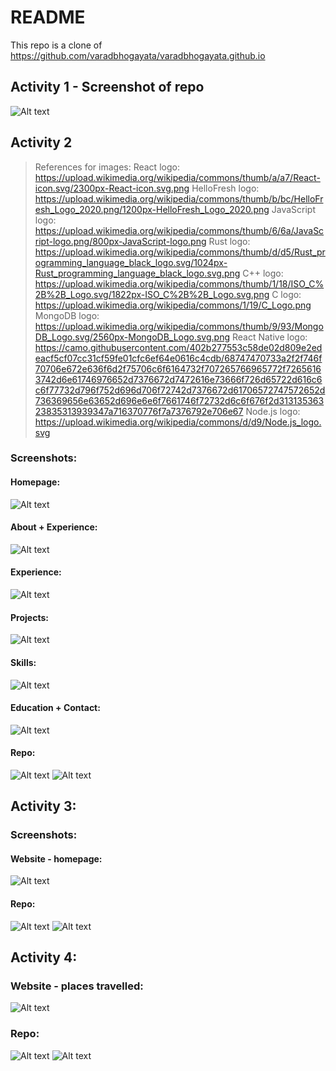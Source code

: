 # README

This repo is a clone of
https://github.com/varadbhogayata/varadbhogayata.github.io 

## Activity 1 - Screenshot of repo
![Alt text](image.png)

## Activity 2
>References for images:
>React logo: https://upload.wikimedia.org/wikipedia/commons/thumb/a/a7/React-icon.svg/2300px-React-icon.svg.png
>HelloFresh logo: https://upload.wikimedia.org/wikipedia/commons/thumb/b/bc/HelloFresh_Logo_2020.png/1200px-HelloFresh_Logo_2020.png
>JavaScript logo: https://upload.wikimedia.org/wikipedia/commons/thumb/6/6a/JavaScript-logo.png/800px-JavaScript-logo.png
>Rust logo: https://upload.wikimedia.org/wikipedia/commons/thumb/d/d5/Rust_programming_language_black_logo.svg/1024px-Rust_programming_language_black_logo.svg.png
>C++ logo: https://upload.wikimedia.org/wikipedia/commons/thumb/1/18/ISO_C%2B%2B_Logo.svg/1822px-ISO_C%2B%2B_Logo.svg.png
>C logo: https://upload.wikimedia.org/wikipedia/commons/1/19/C_Logo.png
>MongoDB logo: https://upload.wikimedia.org/wikipedia/commons/thumb/9/93/MongoDB_Logo.svg/2560px-MongoDB_Logo.svg.png
>React Native logo: https://camo.githubusercontent.com/402b277553c58de02d809e2edeacf5cf07cc31cf59fe01cfc6ef64e0616c4cdb/68747470733a2f2f746f70706e672e636f6d2f75706c6f6164732f707265766965772f72656163742d6e61746976652d7376672d7472616e73666f726d65722d616c6c6f77732d796f752d696d706f72742d7376672d61706572747572652d736369656e63652d696e6e6f7661746f72732d6c6f676f2d31313536323835313939347a716370776f7a7376792e706e67
>Node.js logo: https://upload.wikimedia.org/wikipedia/commons/d/d9/Node.js_logo.svg


### Screenshots:
#### Homepage:
![Alt text](image-1.png)
#### About + Experience:
![Alt text](image-2.png)
#### Experience:
![Alt text](image-3.png)
#### Projects:
![Alt text](image-4.png)
#### Skills:
![Alt text](image-5.png)
#### Education + Contact:
![Alt text](image-6.png)
#### Repo:
![Alt text](image-7.png)
![Alt text](image-8.png)

## Activity 3:
### Screenshots:
#### Website - homepage:
![Alt text](image-11.png)

#### Repo:
![Alt text](image-9.png)
![Alt text](image-10.png)


## Activity 4:
### Website - places travelled:
![Alt text](image-12.png)

### Repo:
![Alt text](image-13.png)
![Alt text](image-14.png)